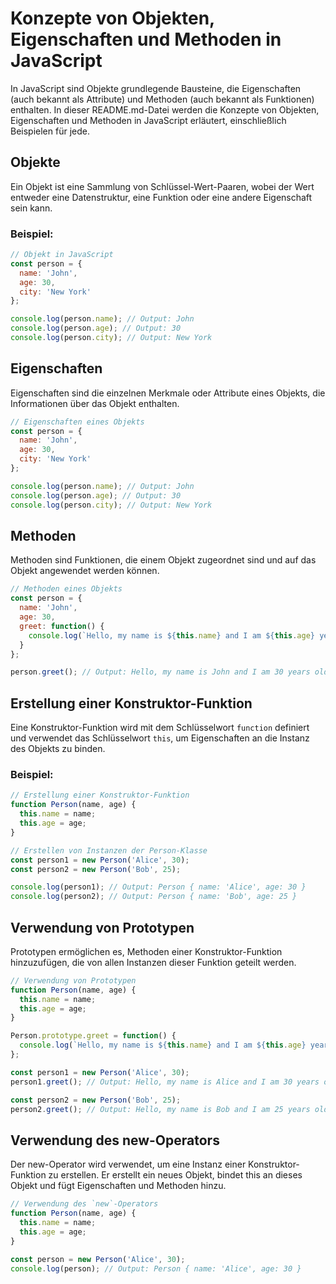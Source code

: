 # Konzepte von Objekten, Eigenschaften und Methoden in JavaScript

In JavaScript sind Objekte grundlegende Bausteine, die Eigenschaften (auch bekannt als Attribute) und Methoden (auch bekannt als Funktionen) enthalten. In dieser README.md-Datei werden die Konzepte von Objekten, Eigenschaften und Methoden in JavaScript erläutert, einschließlich Beispielen für jede.

## Objekte

Ein Objekt ist eine Sammlung von Schlüssel-Wert-Paaren, wobei der Wert entweder eine Datenstruktur, eine Funktion oder eine andere Eigenschaft sein kann.

### Beispiel:

```javascript
// Objekt in JavaScript
const person = {
  name: 'John',
  age: 30,
  city: 'New York'
};

console.log(person.name); // Output: John
console.log(person.age); // Output: 30
console.log(person.city); // Output: New York
```

## Eigenschaften

Eigenschaften sind die einzelnen Merkmale oder Attribute eines Objekts, die Informationen über das Objekt enthalten.

```javascript
// Eigenschaften eines Objekts
const person = {
  name: 'John',
  age: 30,
  city: 'New York'
};

console.log(person.name); // Output: John
console.log(person.age); // Output: 30
console.log(person.city); // Output: New York
```

## Methoden

Methoden sind Funktionen, die einem Objekt zugeordnet sind und auf das Objekt angewendet werden können.

```javascript
// Methoden eines Objekts
const person = {
  name: 'John',
  age: 30,
  greet: function() {
    console.log(`Hello, my name is ${this.name} and I am ${this.age} years old.`);
  }
};

person.greet(); // Output: Hello, my name is John and I am 30 years old.
```

## Erstellung einer Konstruktor-Funktion

Eine Konstruktor-Funktion wird mit dem Schlüsselwort `function` definiert und verwendet das Schlüsselwort `this`, um Eigenschaften an die Instanz des Objekts zu binden.

### Beispiel:

```javascript
// Erstellung einer Konstruktor-Funktion
function Person(name, age) {
  this.name = name;
  this.age = age;
}

// Erstellen von Instanzen der Person-Klasse
const person1 = new Person('Alice', 30);
const person2 = new Person('Bob', 25);

console.log(person1); // Output: Person { name: 'Alice', age: 30 }
console.log(person2); // Output: Person { name: 'Bob', age: 25 }
```

## Verwendung von Prototypen

Prototypen ermöglichen es, Methoden einer Konstruktor-Funktion hinzuzufügen, die von allen Instanzen dieser Funktion geteilt werden.

```javascript
// Verwendung von Prototypen
function Person(name, age) {
  this.name = name;
  this.age = age;
}

Person.prototype.greet = function() {
  console.log(`Hello, my name is ${this.name} and I am ${this.age} years old.`);
};

const person1 = new Person('Alice', 30);
person1.greet(); // Output: Hello, my name is Alice and I am 30 years old.

const person2 = new Person('Bob', 25);
person2.greet(); // Output: Hello, my name is Bob and I am 25 years old.
```

## Verwendung des new-Operators

Der new-Operator wird verwendet, um eine Instanz einer Konstruktor-Funktion zu erstellen. Er erstellt ein neues Objekt, bindet this an dieses Objekt und fügt Eigenschaften und Methoden hinzu.

```javascript
// Verwendung des `new`-Operators
function Person(name, age) {
  this.name = name;
  this.age = age;
}

const person = new Person('Alice', 30);
console.log(person); // Output: Person { name: 'Alice', age: 30 }
```